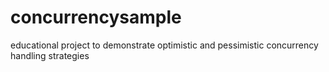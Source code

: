 # concurrencysample
educational 
project to demonstrate optimistic and pessimistic concurrency handling strategies